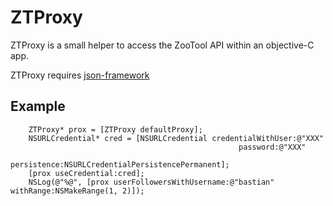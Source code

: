 
ZTProxy
=======

ZTProxy is a small helper to access the ZooTool API within an objective-C app.

ZTProxy requires [json-framework](http://github.com/stig/json-framework)

Example
-------

		ZTProxy* prox = [ZTProxy defaultProxy];
		NSURLCredential* cred = [NSURLCredential credentialWithUser:@"XXX" 
                                                       password:@"XXX" 
                                                    persistence:NSURLCredentialPersistencePermanent];
		[prox useCredential:cred];
		NSLog(@"%@", [prox userFollowersWithUsername:@"bastian" withRange:NSMakeRange(1, 2)]);


